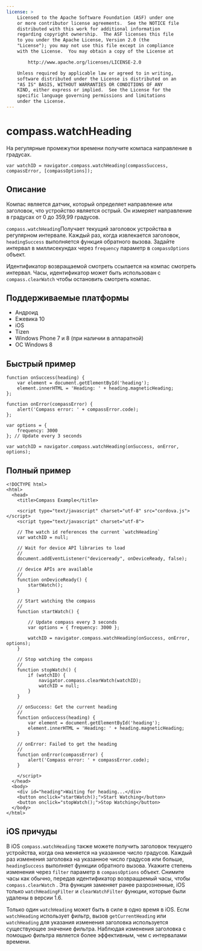 ```yaml
---
license: >
    Licensed to the Apache Software Foundation (ASF) under one
    or more contributor license agreements.  See the NOTICE file
    distributed with this work for additional information
    regarding copyright ownership.  The ASF licenses this file
    to you under the Apache License, Version 2.0 (the
    "License"); you may not use this file except in compliance
    with the License.  You may obtain a copy of the License at

        http://www.apache.org/licenses/LICENSE-2.0

    Unless required by applicable law or agreed to in writing,
    software distributed under the License is distributed on an
    "AS IS" BASIS, WITHOUT WARRANTIES OR CONDITIONS OF ANY
    KIND, either express or implied.  See the License for the
    specific language governing permissions and limitations
    under the License.
---
```


# compass.watchHeading

На регулярные промежутки времени получите компаса направление в градусах.

    var watchID = navigator.compass.watchHeading(compassSuccess, compassError, [compassOptions]);
    

## Описание

Компас является датчик, который определяет направление или заголовок, что устройство является острый. Он измеряет направление в градусах от 0 до 359,99 градусов.

`compass.watchHeading`Получает текущий заголовок устройства в регулярном интервале. Каждый раз, когда извлекается заголовок, `headingSuccess` выполняется функция обратного вызова. Задайте интервал в миллисекундах через `frequency` параметр в `compassOptions` объект.

Идентификатор возвращаемой смотреть ссылается на компас смотреть интервал. Часы, идентификатор может быть использован с `compass.clearWatch` чтобы остановить смотреть компас.

## Поддерживаемые платформы

*   Андроид
*   Ежевика 10
*   iOS
*   Tizen
*   Windows Phone 7 и 8 (при наличии в аппаратной)
*   ОС Windows 8

## Быстрый пример

    function onSuccess(heading) {
        var element = document.getElementById('heading');
        element.innerHTML = 'Heading: ' + heading.magneticHeading;
    };
    
    function onError(compassError) {
        alert('Compass error: ' + compassError.code);
    };
    
    var options = {
        frequency: 3000
    }; // Update every 3 seconds
    
    var watchID = navigator.compass.watchHeading(onSuccess, onError, options);
    

## Полный пример

    <!DOCTYPE html>
    <html>
      <head>
        <title>Compass Example</title>
    
        <script type="text/javascript" charset="utf-8" src="cordova.js"></script>
        <script type="text/javascript" charset="utf-8">
    
        // The watch id references the current `watchHeading`
        var watchID = null;
    
        // Wait for device API libraries to load
        //
        document.addEventListener("deviceready", onDeviceReady, false);
    
        // device APIs are available
        //
        function onDeviceReady() {
            startWatch();
        }
    
        // Start watching the compass
        //
        function startWatch() {
    
            // Update compass every 3 seconds
            var options = { frequency: 3000 };
    
            watchID = navigator.compass.watchHeading(onSuccess, onError, options);
        }
    
        // Stop watching the compass
        //
        function stopWatch() {
            if (watchID) {
                navigator.compass.clearWatch(watchID);
                watchID = null;
            }
        }
    
        // onSuccess: Get the current heading
        //
        function onSuccess(heading) {
            var element = document.getElementById('heading');
            element.innerHTML = 'Heading: ' + heading.magneticHeading;
        }
    
        // onError: Failed to get the heading
        //
        function onError(compassError) {
            alert('Compass error: ' + compassError.code);
        }
    
        </script>
      </head>
      <body>
        <div id="heading">Waiting for heading...</div>
        <button onclick="startWatch();">Start Watching</button>
        <button onclick="stopWatch();">Stop Watching</button>
      </body>
    </html>
    

## iOS причуды

В iOS `compass.watchHeading` также можете получить заголовок текущего устройства, когда она меняется на указанное число градусов. Каждый раз изменения заголовка на указанное число градусов или больше, `headingSuccess` выполняет функции обратного вызова. Укажите степень изменения через `filter` параметр в `compassOptions` объект. Снимите часы как обычно, передав идентификатор возвращаемый часы, чтобы `compass.clearWatch` . Эта функция заменяет ранее разрозненные, iOS только `watchHeadingFilter` и `clearWatchFilter` функции, которые были удалены в версии 1.6.

Только один `watchHeading` может быть в силе в одно время в iOS. Если `watchHeading` использует фильтр, вызов `getCurrentHeading` или `watchHeading` для указания изменения заголовка используется существующее значение фильтра. Наблюдая изменения заголовка с помощью фильтра является более эффективным, чем с интервалами времени.